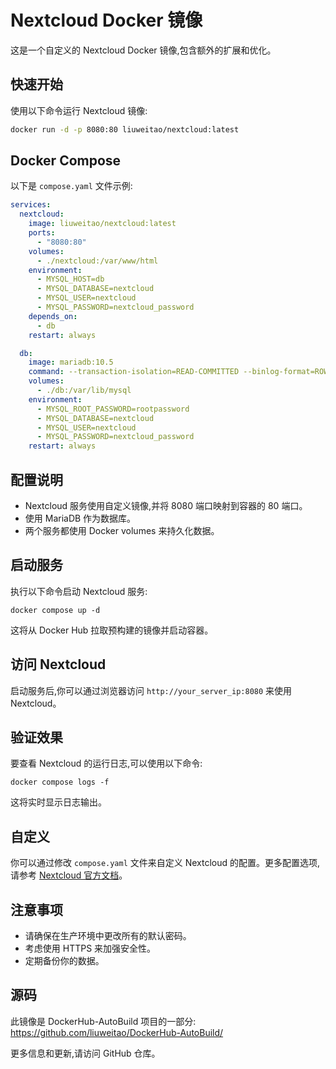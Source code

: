 # Nextcloud Docker 镜像

这是一个自定义的 Nextcloud Docker 镜像,包含额外的扩展和优化。

## 快速开始

使用以下命令运行 Nextcloud 镜像:

```bash
docker run -d -p 8080:80 liuweitao/nextcloud:latest
```

## Docker Compose

以下是 `compose.yaml` 文件示例:

```yaml
services:
  nextcloud:
    image: liuweitao/nextcloud:latest
    ports:
      - "8080:80"
    volumes:
      - ./nextcloud:/var/www/html
    environment:
      - MYSQL_HOST=db
      - MYSQL_DATABASE=nextcloud
      - MYSQL_USER=nextcloud
      - MYSQL_PASSWORD=nextcloud_password
    depends_on:
      - db
    restart: always

  db:
    image: mariadb:10.5
    command: --transaction-isolation=READ-COMMITTED --binlog-format=ROW
    volumes:
      - ./db:/var/lib/mysql
    environment:
      - MYSQL_ROOT_PASSWORD=rootpassword
      - MYSQL_DATABASE=nextcloud
      - MYSQL_USER=nextcloud
      - MYSQL_PASSWORD=nextcloud_password
    restart: always
```

## 配置说明

- Nextcloud 服务使用自定义镜像,并将 8080 端口映射到容器的 80 端口。
- 使用 MariaDB 作为数据库。
- 两个服务都使用 Docker volumes 来持久化数据。

## 启动服务

执行以下命令启动 Nextcloud 服务:

```
docker compose up -d
```

这将从 Docker Hub 拉取预构建的镜像并启动容器。

## 访问 Nextcloud

启动服务后,你可以通过浏览器访问 `http://your_server_ip:8080` 来使用 Nextcloud。

## 验证效果

要查看 Nextcloud 的运行日志,可以使用以下命令:

```
docker compose logs -f
```

这将实时显示日志输出。

## 自定义

你可以通过修改 `compose.yaml` 文件来自定义 Nextcloud 的配置。更多配置选项,请参考 [Nextcloud 官方文档](https://docs.nextcloud.com/server/latest/admin_manual/installation/docker.html)。

## 注意事项

- 请确保在生产环境中更改所有的默认密码。
- 考虑使用 HTTPS 来加强安全性。
- 定期备份你的数据。

## 源码

此镜像是 DockerHub-AutoBuild 项目的一部分:
https://github.com/liuweitao/DockerHub-AutoBuild/

更多信息和更新,请访问 GitHub 仓库。

